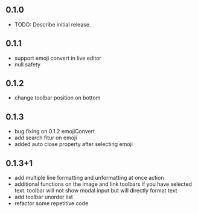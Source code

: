 ## 0.1.0

* TODO: Describe initial release.

## 0.1.1

* support emoji convert in live editor
* null safety

## 0.1.2

* change toolbar position on bottom

## 0.1.3

* bug fixing on 0.1.2 emojiConvert
* add search fitur on emoji
* added auto close property after selecting emoji

## 0.1.3+1

* add multiple line formatting and unformatting at once action
* additional functions on the image and link toolbars if you have selected text. toolbar will not show modal input but will directly format text
* add toolbar unorder list
* refactor some repetitive code
